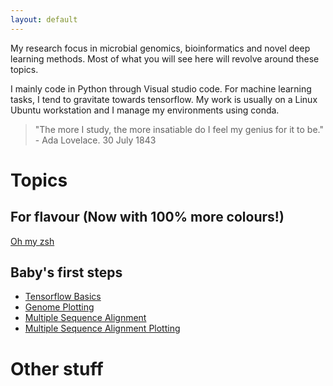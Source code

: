 ```yaml
---
layout: default
---
```


My research focus in microbial genomics, bioinformatics and novel deep learning methods. Most of what you will see here will revolve around these topics.

I mainly code in Python through Visual studio code. 
For machine learning tasks, I tend to gravitate towards tensorflow. 
My work is usually on a Linux Ubuntu workstation and I manage my environments using conda.

> "The more I study, the more insatiable do I feel my genius for it to be." - Ada Lovelace. 30 July 1843

# Topics

## For flavour (Now with 100% more colours!)

[Oh my zsh](./others/ohmyzsh.md)

## Baby's first steps

* [Tensorflow Basics](./basics/tf_basics.md)
* [Genome Plotting](./basics/plot_genome.md)
* [Multiple Sequence Alignment](./basics/msa.md)
* [Multiple Sequence Alignment Plotting](./basics/plot_msa.md)

# Other stuff